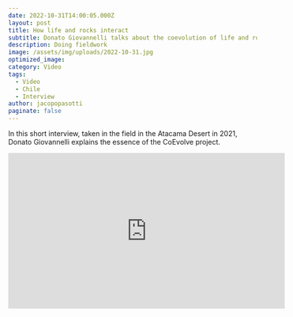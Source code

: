 ```yaml
---
date: 2022-10-31T14:00:05.000Z
layout: post
title: How life and rocks interact
subtitle: Donato Giovannelli talks about the coevolution of life and rocks
description: Doing fieldwork
image: /assets/img/uploads/2022-10-31.jpg
optimized_image:
category: Video
tags:
  - Video
  - Chile
  - Interview
author: jacopopasotti
paginate: false
---
```

In this short interview, taken in the field in the Atacama Desert in 2021, Donato Giovannelli explains the essence of the CoEvolve project.

<iframe width="560" height="315" src="https://www.youtube.com/embed/YoG1lMZ_RHA" title="YouTube video player" frameborder="0" allow="accelerometer; autoplay; clipboard-write; encrypted-media; gyroscope; picture-in-picture" allowfullscreen></iframe>
